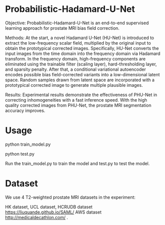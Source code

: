 # Probabilistic-Hadamard-U-Net

Objective: Probabilistic-Hadamard-U-Net is an end-to-end supervised learning approach for prostate MRI bias field correction.

Methods: At the start, a novel Hadamard U-Net (HU-Net) is introduced to extract the low-frequency scalar field, multiplied by the original input to obtain the prototypical corrected images. Specifically, HU-Net converts the input images from the time domain into the frequency domain via Hadamard transform. In the frequency domain, high-frequency components are eliminated using the trainable filter (scaling layer), hard-thresholding layer, and sparsity penalty. After that, a conditional variational autoencoder encodes possible bias field-corrected variants into a low-dimensional latent space. Random samples drawn from latent space are incorporated with a prototypical corrected image to generate multiple plausible images.

Results: Experimental results demonstrate the effectiveness of PHU-Net in correcting inhomogeneities with a fast inference speed. With the high quality corrected images from PHU-Net, the prostate MRI segmentation accuracy improves.

# Usage

python train_model.py

python test.py

Run the train_model.py to train the model and test.py to test the model.

# Dataset

We use 4 T2-weighted prostate MRI datasets in the experiment: 

HK dataset, UCL dataset, HCRUDB dataset  https://liuquande.github.io/SAML/
AWS dataset  http://medicaldecathlon.com/ .

